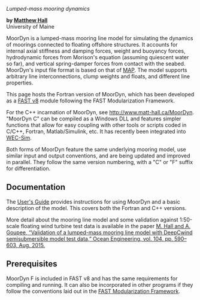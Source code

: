 *Lumped-mass mooring dynamics*

**by [Matthew Hall](mailto:matthew.hall@umit.maine.edu)**  
University of Maine


MoorDyn is a lumped-mass mooring line model for simulating the dynamics of moorings connected to floating offshore structures.  It accounts for internal axial stiffness and damping forces, weight and buoyancy forces, hydrodynamic forces from Morison's equation (assuming quiescent water so far), and vertical spring-damper forces from contact with the seabed.  MoorDyn's input file format is based on that of [MAP](https://nwtc.nrel.gov/MAP).  The model supports arbitrary line interconnections, clump weights and floats, and different line properties.  

This page hosts the Fortran version of MoorDyn, which has been developed as a [FAST v8](https://nwtc.nrel.gov/FAST8) module following the FAST Modularization Framework.

For the C++ incarnation of MoorDyn, see <http://www.matt-hall.ca/MoorDyn>.  "MoorDyn C" can be compiled as a Windows DLL and features simpler functions that allow for easy coupling with other tools or scripts coded in C/C++, Fortran, Matlab/Simulink, etc.  It has recently been integrated into [WEC-Sim](https://nwtc.nrel.gov/WEC-Sim).

Both forms of MoorDyn feature the same underlying mooring model, use similar input and output conventions, and are being updated and improved in parallel.  They follow the same version numbering, with a "C" or "F" suffix for differentiation.


## Documentation

The [User's Guide](http://www.matt-hall.ca/wp-content/uploads/2014/11/MoorDyn-Users-Guide-2015-09-08.pdf) provides instructions for using MoorDyn and a basic description of the model.  This covers both the Fortran and C++ versions.

More detail about the mooring line model and some validation against 1:50-scale floating wind turbine test data is available in the paper [M. Hall and A. Goupee, “Validation of a lumped-mass mooring line model with DeepCwind semisubmersible model test data,” Ocean Engineering, vol. 104, pp. 590–603, Aug. 2015.](http://www.sciencedirect.com/science/article/pii/S0029801815002279)


## Prerequisites

MoorDyn F is included in FAST v8 and has the same requirements for compiling and running.  It can also be incorporated in other programs if they follow the conventions laid out in the [FAST Modularization Framework](https://nwtc.nrel.gov/FAST-Developers).

